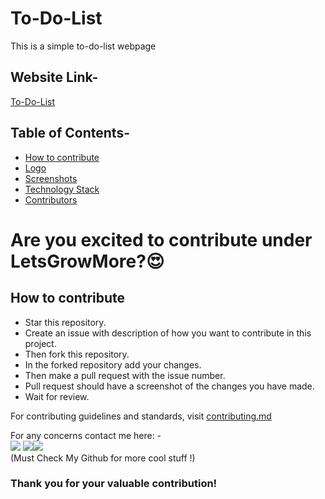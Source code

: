 # To-Do-List
This is a simple to-do-list webpage

## Website Link-
 <a href="https://github.com/sushantthesingh/To-Do-list">To-Do-List</a>

 ## Table of Contents-
- [How to contribute](#how-to-contribute)
- [Logo](#logo)
- [Screenshots](#screenshots)
- [Technology Stack](#tech_stack)
- [Contributors](#contributors)


# Are you excited to contribute under LetsGrowMore?😍

## How to contribute <a name="how-to-contribute"></a>

- Star this repository.
- Create an issue with description of how you want to contribute in this project.
- Then fork this repository.
- In the forked repository add your changes.
- Then make a pull request with the issue number.
- Pull request should have a screenshot of the changes you have made.
- Wait for review.

For contributing guidelines and standards, visit [contributing.md](https://github.com/sushantthesingh/To-Do-list)

For any concerns contact me here: - <br>
[<img src="https://img.icons8.com/color/50/000000/instagram-new--v2.png"/>](https://www.instagram.com/lets__code/) [<img src="https://img.icons8.com/color/48/000000/github--v3.png"/>](https://github.com/sushantthesingh)[<img src="https://img.icons8.com/color/48/000000/linkedin.png"/>](https://www.linkedin.com/in/sushant-kumar-20b14a253/)
<br>(Must Check My Github for more cool stuff !)<br>

### Thank you for your valuable contribution!
